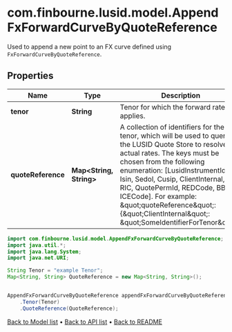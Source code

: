 # com.finbourne.lusid.model.AppendFxForwardCurveByQuoteReference
Used to append a new point to an FX curve defined using `FxForwardCurveByQuoteReference`.

## Properties

Name | Type | Description | Notes
------------ | ------------- | ------------- | -------------
**tenor** | **String** | Tenor for which the forward rate applies. | [default to String]
**quoteReference** | **Map&lt;String, String&gt;** | A collection of identifiers for the tenor, which will be used to query the LUSID Quote Store to resolve the actual rates.  The keys must be chosen from the following enumeration:  [LusidInstrumentId, Isin, Sedol, Cusip, ClientInternal, Figi, RIC, QuotePermId, REDCode, BBGId, ICECode].    For example:    \&quot;quoteReference\&quot;: {\&quot;ClientInternal\&quot;: \&quot;SomeIdentifierForTenor\&quot;} | [default to Map<String, String>]

```java
import com.finbourne.lusid.model.AppendFxForwardCurveByQuoteReference;
import java.util.*;
import java.lang.System;
import java.net.URI;

String Tenor = "example Tenor";
Map<String, String> QuoteReference = new Map<String, String>();


AppendFxForwardCurveByQuoteReference appendFxForwardCurveByQuoteReferenceInstance = new AppendFxForwardCurveByQuoteReference()
    .Tenor(Tenor)
    .QuoteReference(QuoteReference);
```


[Back to Model list](../README.md#documentation-for-models) &#8226; [Back to API list](../README.md#documentation-for-api-endpoints) &#8226; [Back to README](../README.md)
